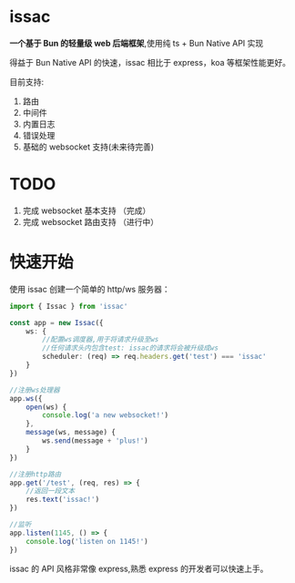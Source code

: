 # issac

**一个基于 Bun 的轻量级 web 后端框架**,使用纯 ts + Bun Native API 实现

得益于 Bun Native API 的快速，issac 相比于 express，koa 等框架性能更好。

目前支持:

1. 路由
2. 中间件
3. 内置日志
4. 错误处理
5. 基础的 websocket 支持(未来待完善)

# TODO

1. 完成 websocket 基本支持 （完成）
2. 完成 websocket 路由支持 （进行中）

# 快速开始

使用 issac 创建一个简单的 http/ws 服务器：

```typescript
import { Issac } from 'issac'

const app = new Issac({
    ws: {
        //配置ws调度器,用于将请求升级至ws
        //任何请求头内包含test: issac的请求将会被升级成ws
        scheduler: (req) => req.headers.get('test') === 'issac'
    }
})

//注册ws处理器
app.ws({
    open(ws) {
        console.log('a new websocket!')
    },
    message(ws, message) {
        ws.send(message + 'plus!')
    }
})

//注册http路由
app.get('/test', (req, res) => {
    //返回一段文本
    res.text('issac!')
})

//监听
app.listen(1145, () => {
    console.log('listen on 1145!')
})
```

issac 的 API 风格非常像 express,熟悉 express 的开发者可以快速上手。
